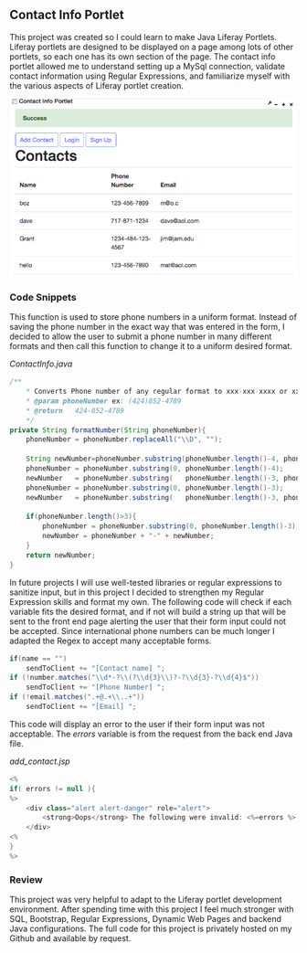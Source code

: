 ## Contact Info Portlet

This project was created so I could learn to make Java Liferay Portlets. 
Liferay portlets are designed to be displayed on a page among lots 
of other portlets, so each one has its own section of the page. 
The contact info portlet allowed me to understand setting up a 
MySql connection, validate contact information using Regular Expressions, and familiarize myself with the various aspects of Liferay portlet creation. 

![Liferay contact info portlet displaying contact information](/images/contact.png)

### Code Snippets

This function is used to store phone numbers in a uniform format. 
Instead of saving the phone number in the exact way that was entered
in the form, I decided to allow the user to submit a phone number in 
many different formats and then call this function to change it to a 
uniform desired format. 

*ContactInfo.java*
```java
/**
    * Converts Phone number of any regular format to xxx-xxx-xxxx or xxx-xxx-xxx-xxxx, based on length.  
    * @param phoneNumber ex: (424)852-4789
    * @return 	424-852-4789
    */
private String formatNumber(String phoneNumber){
    phoneNumber = phoneNumber.replaceAll("\\D", "");
    
    String newNumber=phoneNumber.substring(phoneNumber.length()-4, phoneNumber.length());
    phoneNumber = phoneNumber.substring(0, phoneNumber.length()-4);
    newNumber   = phoneNumber.substring(   phoneNumber.length()-3, phoneNumber.length()) + "-" + newNumber;
    phoneNumber = phoneNumber.substring(0, phoneNumber.length()-3);
    newNumber   = phoneNumber.substring(   phoneNumber.length()-3, phoneNumber.length()) + "-" + newNumber;
    
    if(phoneNumber.length()>3){
        phoneNumber = phoneNumber.substring(0, phoneNumber.length()-3);
        newNumber = phoneNumber + "-" + newNumber;
    }
    return newNumber;
}
```

In future projects I will use well-tested libraries or regular expressions
to sanitize input, but in this project I decided to strengthen my 
Regular Expression skills and format my own. The following code will 
check if each variable fits the desired format, and if not will build 
a string up that will be sent to the front end page alerting the user 
that their form input could not be accepted. Since international phone 
numbers can be much longer I adapted the Regex to accept many acceptable 
forms.


```java *ContactInfo.java*
if(name == "")
    sendToClient += "[Contact name] ";
if (!number.matches("\\d*-?\\(?\\d{3}\\)?-?\\d{3}-?\\d{4}$"))
    sendToClient += "[Phone Number] ";
if (!email.matches(".+@.+\\..+"))
    sendToClient += "[Email] ";
```

This code will display an error to the user if their form input 
was not acceptable. The *errors* variable is from the request from the 
back end Java file. 

*add_contact.jsp*
```java
<%
if( errors != null ){ 
%>
    <div class="alert alert-danger" role="alert">
        <strong>Oops</strong> The following were invalid: <%=errors %>
    </div>
<%
}
%>
```

### Review

This project was very helpful to adapt to the Liferay portlet development environment. 
After spending time with this project I feel much stronger with SQL, Bootstrap, Regular 
Expressions, Dynamic Web Pages and backend Java configurations. The full code for this project
is privately hosted on my Github and available by request.  
